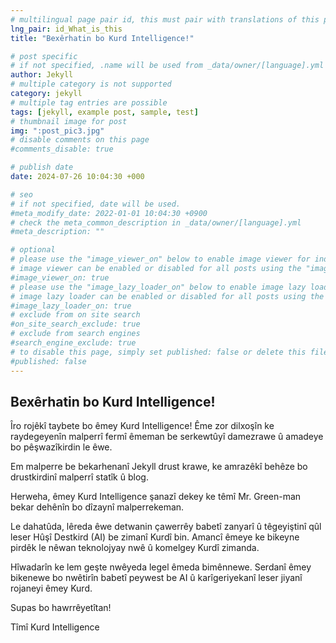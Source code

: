 ```yaml
---
# multilingual page pair id, this must pair with translations of this page. (This name must be unique)
lng_pair: id_What_is_this
title: "Bexêrhatin bo Kurd Intelligence!"

# post specific
# if not specified, .name will be used from _data/owner/[language].yml
author: Jekyll
# multiple category is not supported
category: jekyll
# multiple tag entries are possible
tags: [jekyll, example post, sample, test]
# thumbnail image for post
img: ":post_pic3.jpg"
# disable comments on this page
#comments_disable: true

# publish date
date: 2024-07-26 10:04:30 +000

# seo
# if not specified, date will be used.
#meta_modify_date: 2022-01-01 10:04:30 +0900
# check the meta_common_description in _data/owner/[language].yml
#meta_description: ""

# optional
# please use the "image_viewer_on" below to enable image viewer for individual pages or posts (_posts/ or [language]/_posts folders).
# image viewer can be enabled or disabled for all posts using the "image_viewer_posts: true" setting in _data/conf/main.yml.
#image_viewer_on: true
# please use the "image_lazy_loader_on" below to enable image lazy loader for individual pages or posts (_posts/ or [language]/_posts folders).
# image lazy loader can be enabled or disabled for all posts using the "image_lazy_loader_posts: true" setting in _data/conf/main.yml.
#image_lazy_loader_on: true
# exclude from on site search
#on_site_search_exclude: true
# exclude from search engines
#search_engine_exclude: true
# to disable this page, simply set published: false or delete this file
#published: false
---
```

<!-- outline-start -->


## Bexêrhatin bo Kurd Intelligence!

Îro rojêkî taybete bo êmey Kurd Intelligence! Ême zor dilxoşîn ke raydegeyenîn malperrî fermî êmeman be serkewtûyî damezrawe û amadeye bo pêşwazîkirdin le êwe.

Em malperre be bekarhenanî Jekyll drust krawe, ke amrazêkî behêze bo drustkirdinî malperrî statîk û blog.

Herweha, êmey Kurd Intelligence şanazî dekey ke têmî Mr. Green-man bekar dehênîn bo dîzaynî malperrekeman. 

Le dahatûda, lêreda êwe detwanin çawerrêy babetî zanyarî û têgeyiştinî qûl leser Hûşî Destkird (AI) be zimanî Kurdî bin. Amancî êmeye ke bikeyne pirdêk le nêwan teknolojyay nwê û komelgey Kurdî zimanda.

Hîwadarîn ke lem geşte nwêyeda legel êmeda bimênnewe. Serdanî êmey bikenewe bo nwêtirîn babetî peywest be AI û karîgeriyekanî leser jiyanî rojaneyi êmey Kurd.

Supas bo hawrrêyetîtan!

Tîmî Kurd Intelligence

